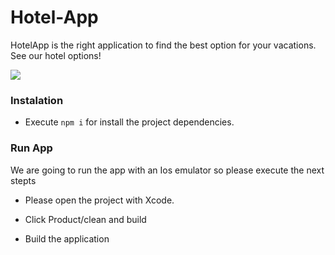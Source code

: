 # Hotel-App

HotelApp is the right application to find the best option for your vacations.
See our hotel options!

![](hotelapp.gif)

### Instalation

- Execute `npm i` for install the project dependencies.

### Run App

We are going to run the app with an Ios emulator so please execute the next stepts

- Please open the project with Xcode.

- Click Product/clean and build

- Build the application

